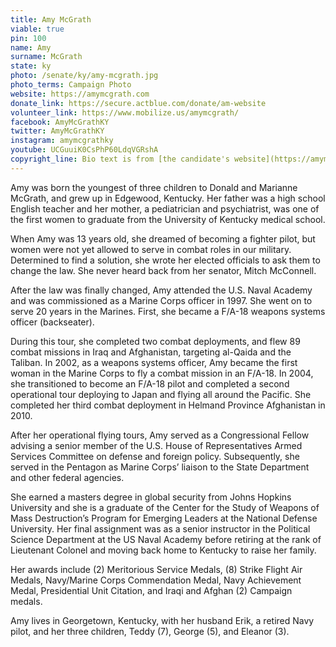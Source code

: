 ```yaml
---
title: Amy McGrath
viable: true
pin: 100
name: Amy
surname: McGrath
state: ky
photo: /senate/ky/amy-mcgrath.jpg
photo_terms: Campaign Photo
website: https://amymcgrath.com
donate_link: https://secure.actblue.com/donate/am-website
volunteer_link: https://www.mobilize.us/amymcgrath/
facebook: AmyMcGrathKY
twitter: AmyMcGrathKY
instagram: amymcgrathky
youtube: UCGuuiK0CsPhP60LdqVGRshA
copyright_line: Bio text is from [the candidate's website](https://amymcgrath.com/meet-amy/) and may be &copy; Amy McGrath for Senate.
---
```

Amy was born the youngest of three children to Donald and Marianne McGrath, and grew up in Edgewood, Kentucky. Her father was a high school English teacher and her mother, a pediatrician and psychiatrist, was one of the first women to graduate from the University of Kentucky medical school.

When Amy was 13 years old, she dreamed of becoming a fighter pilot, but women were not yet allowed to serve in combat roles in our military. Determined to find a solution, she wrote her elected officials to ask them to change the law. She never heard back from her senator, Mitch McConnell.

After the law was finally changed, Amy attended the U.S. Naval Academy and was commissioned as a Marine Corps officer in 1997. She went on to serve 20 years in the Marines. First, she became a F/A-18 weapons systems officer (backseater).

During this tour, she completed two combat deployments, and flew 89 combat missions in Iraq and Afghanistan, targeting al-Qaida and the Taliban. In 2002, as a weapons systems officer, Amy became the first woman in the Marine Corps to fly a combat mission in an F/A-18. In 2004, she transitioned to become an F/A-18 pilot and completed a second operational tour deploying to Japan and flying all around the Pacific. She completed her third combat deployment in Helmand Province Afghanistan in 2010.

After her operational flying tours, Amy served as a Congressional Fellow advising a senior member of the U.S. House of Representatives Armed Services Committee on defense and foreign policy. Subsequently, she served in the Pentagon as Marine Corps’ liaison to the State Department and other federal agencies.

She earned a masters degree in global security from Johns Hopkins University and she is a graduate of the Center for the Study of Weapons of Mass Destruction’s Program for Emerging Leaders at the National Defense University. Her final assignment was as a senior instructor in the Political Science Department at the US Naval Academy before retiring at the rank of Lieutenant Colonel and moving back home to Kentucky to raise her family.

Her awards include (2) Meritorious Service Medals, (8) Strike Flight Air Medals, Navy/Marine Corps Commendation Medal, Navy Achievement Medal, Presidential Unit Citation, and Iraqi and Afghan (2) Campaign medals.

Amy lives in Georgetown, Kentucky, with her husband Erik, a retired Navy pilot, and her three children, Teddy (7), George (5), and Eleanor (3).

